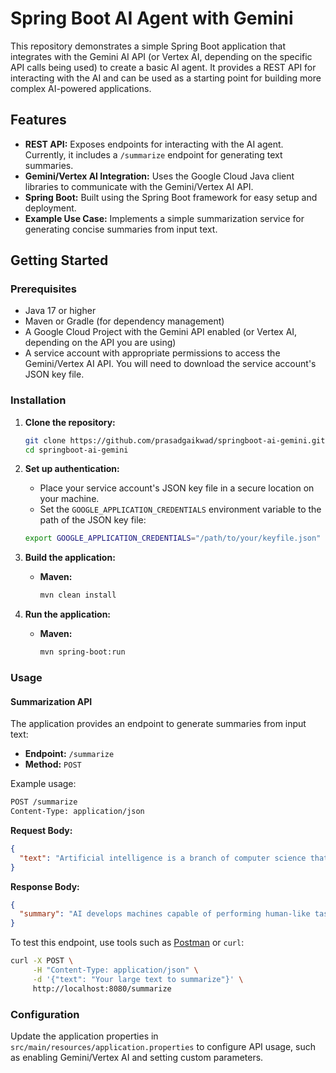 # Spring Boot AI Agent with Gemini

This repository demonstrates a simple Spring Boot application that integrates with the Gemini AI API (or Vertex AI, depending on the specific API calls being used) to create a basic AI agent. It provides a REST API for interacting with the AI and can be used as a starting point for building more complex AI-powered applications.

## Features

*   **REST API:** Exposes endpoints for interacting with the AI agent. Currently, it includes a `/summarize` endpoint for generating text summaries.
*   **Gemini/Vertex AI Integration:** Uses the Google Cloud Java client libraries to communicate with the Gemini/Vertex AI API.
*   **Spring Boot:** Built using the Spring Boot framework for easy setup and deployment.
*   **Example Use Case:** Implements a simple summarization service for generating concise summaries from input text.

## Getting Started

### Prerequisites

*   Java 17 or higher
*   Maven or Gradle (for dependency management)
*   A Google Cloud Project with the Gemini API enabled (or Vertex AI, depending on the API you are using)
*   A service account with appropriate permissions to access the Gemini/Vertex AI API. You will need to download the service account's JSON key file.

### Installation

1.  **Clone the repository:**

    ```bash
    git clone https://github.com/prasadgaikwad/springboot-ai-gemini.git
    cd springboot-ai-gemini
    ```

2.  **Set up authentication:**

    - Place your service account's JSON key file in a secure location on your machine.
    - Set the `GOOGLE_APPLICATION_CREDENTIALS` environment variable to the path of the JSON key file:

    ```bash
    export GOOGLE_APPLICATION_CREDENTIALS="/path/to/your/keyfile.json"
    ```

3.  **Build the application:**

    *   **Maven:**

        ```bash
        mvn clean install
        ```

4.  **Run the application:**

    *   **Maven:**

        ```bash
        mvn spring-boot:run
        ```

### Usage

#### Summarization API

The application provides an endpoint to generate summaries from input text:

- **Endpoint:** `/summarize`
- **Method:** `POST`

Example usage:

```bash
POST /summarize
Content-Type: application/json
```

**Request Body:**
```json
{
  "text": "Artificial intelligence is a branch of computer science that aims to create machines that can perform tasks that would typically require human intelligence."
}
```

**Response Body:**
```json
{
  "summary": "AI develops machines capable of performing human-like tasks."
}
```

To test this endpoint, use tools such as [Postman](https://www.postman.com/) or `curl`:

```bash
curl -X POST \
     -H "Content-Type: application/json" \
     -d '{"text": "Your large text to summarize"}' \
     http://localhost:8080/summarize
```

### Configuration

Update the application properties in `src/main/resources/application.properties` to configure API usage, such as enabling Gemini/Vertex AI and setting custom parameters.